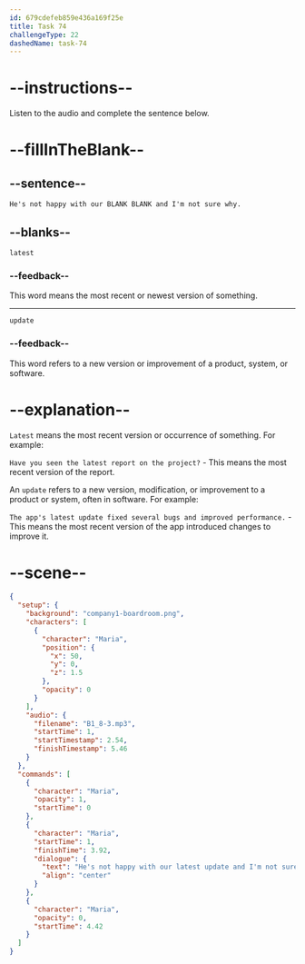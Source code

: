 ```yaml
---
id: 679cdefeb859e436a169f25e
title: Task 74
challengeType: 22
dashedName: task-74
---
```


<!-- (Audio) Maria: He's not happy with our latest update and I'm not sure why. -->

# --instructions--

Listen to the audio and complete the sentence below.

# --fillInTheBlank--

## --sentence--

`He's not happy with our BLANK BLANK and I'm not sure why.`

## --blanks--

`latest`

### --feedback--

This word means the most recent or newest version of something.

---

`update`

### --feedback--

This word refers to a new version or improvement of a product, system, or software.

# --explanation--

`Latest` means the most recent version or occurrence of something. For example:

`Have you seen the latest report on the project?` - This means the most recent version of the report.

An `update` refers to a new version, modification, or improvement to a product or system, often in software. For example:

`The app's latest update fixed several bugs and improved performance.` - This means the most recent version of the app introduced changes to improve it.

# --scene--

```json
{
  "setup": {
    "background": "company1-boardroom.png",
    "characters": [
      {
        "character": "Maria",
        "position": {
          "x": 50,
          "y": 0,
          "z": 1.5
        },
        "opacity": 0
      }
    ],
    "audio": {
      "filename": "B1_8-3.mp3",
      "startTime": 1,
      "startTimestamp": 2.54,
      "finishTimestamp": 5.46
    }
  },
  "commands": [
    {
      "character": "Maria",
      "opacity": 1,
      "startTime": 0
    },
    {
      "character": "Maria",
      "startTime": 1,
      "finishTime": 3.92,
      "dialogue": {
        "text": "He's not happy with our latest update and I'm not sure why.",
        "align": "center"
      }
    },
    {
      "character": "Maria",
      "opacity": 0,
      "startTime": 4.42
    }
  ]
}
```
